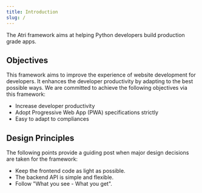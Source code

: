 ```yaml
---
title: Introduction
slug: /
---
```


The Atri framework aims at helping Python developers build production grade apps.

## Objectives
This framework aims to improve the experience of website development for developers. It enhances the developer productivity by adapting to the best possible ways. We are committed to achieve the following objectives via this framework:

- Increase developer productivity
- Adopt Progressive Web App (PWA) specifications strictly
- Easy to adapt to compliances

## Design Principles
The following points provide a guiding post when major design decisions are taken for the framework:

- Keep the frontend code as light as possible.
- The backend API is simple and flexible.
- Follow "What you see - What you get".